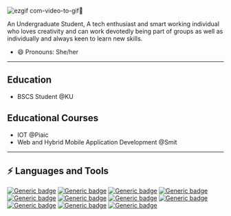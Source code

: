 

![ezgif com-video-to-gif](https://user-images.githubusercontent.com/60398800/88637829-1740fa80-d0d4-11ea-9b1a-66e2c4a3137b.gif)👋

An Undergraduate Student, A tech enthusiast and  smart working individual who loves creativity and can work devotedly being part of groups as well as individually and always keen to learn new skills.
- 😄 Pronouns: She/her
---
##  Education
- BSCS Student @KU
##  Educational Courses
- IOT @Piaic
- Web and Hybrid Mobile Application Development @Smit
---
## ⚡ Languages and Tools
 [![Generic badge](https://img.shields.io/badge/HTML-Red.svg)]() [![Generic badge](https://img.shields.io/badge/CSS-Yellow.svg)]() [![Generic badge](https://img.shields.io/badge/Bootstrap-Purple.svg)]() [![Generic badge](https://img.shields.io/badge/JavaScript-Yellow.svg)]() [![Generic badge](https://img.shields.io/badge/Fiirebase-Yellow.svg)]() [![Generic badge](https://img.shields.io/badge/Java-Purple.svg)]() [![Generic badge](https://img.shields.io/badge/JavaFx-Basics-Purple.svg)]() [![Generic badge](https://img.shields.io/badge/Rust-Green.svg)]() [![Generic badge](https://img.shields.io/badge/EmbeddedRust-Blue.svg)]() [![Generic badge](https://img.shields.io/badge/Docker-Blue.svg)]() [![Generic badge](https://img.shields.io/badge/Python-Basics-Red.svg)]()
